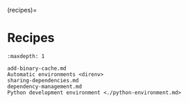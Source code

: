 (recipes)=
# Recipes

```{toctree}
:maxdepth: 1

add-binary-cache.md
Automatic environments <direnv>
sharing-dependencies.md
dependency-management.md
Python development environment <./python-environment.md>
```

